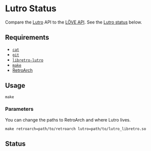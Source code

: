 # Lutro Status

Compare the [Lutro](https://github.com/libretro/libretro-lutro) API to the [LÖVE API](https://github.com/love2d-community/love-api). See the [Lutro status](#status) below.

## Requirements

- [`cat`](https://en.wikipedia.org/wiki/Cat_(Unix))
- [`git`](https://git-scm.com/)
- [`libretro-lutro`](https://github.com/libretro/libretro-lutro)
- [`make`](https://www.gnu.org/software/make/)
- [RetroArch](http://www.libretro.com)

## Usage

```
make
```

### Parameters

You can change the paths to RetroArch and where Lutro lives.

```
make retroarch=path/to/retroarch lutro=path/to/lutro_libretro.so
```

## Status
